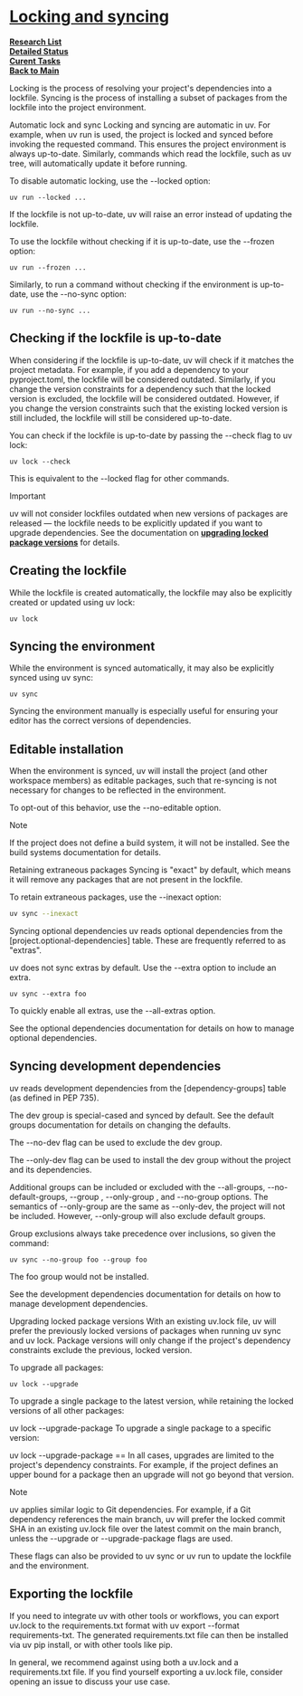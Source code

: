 # **[Locking and syncing](https://docs.astral.sh/uv/concepts/projects/sync/)**

**[Research List](../../../research_list.md)**\
**[Detailed Status](../../../../a_status/detailed_status.md)**\
**[Curent Tasks](../../../../a_status/current_tasks.md)**\
**[Back to Main](../../../../README.md)**

Locking is the process of resolving your project's dependencies into a lockfile. Syncing is the process of installing a subset of packages from the lockfile into the project environment.

Automatic lock and sync
Locking and syncing are automatic in uv. For example, when uv run is used, the project is locked and synced before invoking the requested command. This ensures the project environment is always up-to-date. Similarly, commands which read the lockfile, such as uv tree, will automatically update it before running.

To disable automatic locking, use the --locked option:

`uv run --locked ...`

If the lockfile is not up-to-date, uv will raise an error instead of updating the lockfile.

To use the lockfile without checking if it is up-to-date, use the --frozen option:

`uv run --frozen ...`

Similarly, to run a command without checking if the environment is up-to-date, use the --no-sync option:

`uv run --no-sync ...`

## Checking if the lockfile is up-to-date

When considering if the lockfile is up-to-date, uv will check if it matches the project metadata. For example, if you add a dependency to your pyproject.toml, the lockfile will be considered outdated. Similarly, if you change the version constraints for a dependency such that the locked version is excluded, the lockfile will be considered outdated. However, if you change the version constraints such that the existing locked version is still included, the lockfile will still be considered up-to-date.

You can check if the lockfile is up-to-date by passing the --check flag to uv lock:

`uv lock --check`

This is equivalent to the --locked flag for other commands.

Important

uv will not consider lockfiles outdated when new versions of packages are released — the lockfile needs to be explicitly updated if you want to upgrade dependencies. See the documentation on **[upgrading locked package versions](https://docs.astral.sh/uv/concepts/projects/sync/#upgrading-locked-package-versions)** for details.

## Creating the lockfile

While the lockfile is created automatically, the lockfile may also be explicitly created or updated using uv lock:

`uv lock`

## Syncing the environment

While the environment is synced automatically, it may also be explicitly synced using uv sync:

`uv sync`

Syncing the environment manually is especially useful for ensuring your editor has the correct versions of dependencies.

## Editable installation

When the environment is synced, uv will install the project (and other workspace members) as editable packages, such that re-syncing is not necessary for changes to be reflected in the environment.

To opt-out of this behavior, use the --no-editable option.

Note

If the project does not define a build system, it will not be installed. See the build systems documentation for details.

Retaining extraneous packages
Syncing is "exact" by default, which means it will remove any packages that are not present in the lockfile.

To retain extraneous packages, use the --inexact option:

```bash
uv sync --inexact
```

Syncing optional dependencies
uv reads optional dependencies from the [project.optional-dependencies] table. These are frequently referred to as "extras".

uv does not sync extras by default. Use the --extra option to include an extra.

`uv sync --extra foo`

To quickly enable all extras, use the --all-extras option.

See the optional dependencies documentation for details on how to manage optional dependencies.

## Syncing development dependencies

uv reads development dependencies from the [dependency-groups] table (as defined in PEP 735).

The dev group is special-cased and synced by default. See the default groups documentation for details on changing the defaults.

The --no-dev flag can be used to exclude the dev group.

The --only-dev flag can be used to install the dev group without the project and its dependencies.

Additional groups can be included or excluded with the --all-groups, --no-default-groups, --group <name>, --only-group <name>, and --no-group <name> options. The semantics of --only-group are the same as --only-dev, the project will not be included. However, --only-group will also exclude default groups.

Group exclusions always take precedence over inclusions, so given the command:

`uv sync --no-group foo --group foo`

The foo group would not be installed.

See the development dependencies documentation for details on how to manage development dependencies.

Upgrading locked package versions
With an existing uv.lock file, uv will prefer the previously locked versions of packages when running uv sync and uv lock. Package versions will only change if the project's dependency constraints exclude the previous, locked version.

To upgrade all packages:

`uv lock --upgrade`

To upgrade a single package to the latest version, while retaining the locked versions of all other packages:

uv lock --upgrade-package <package>
To upgrade a single package to a specific version:

uv lock --upgrade-package <package>==<version>
In all cases, upgrades are limited to the project's dependency constraints. For example, if the project defines an upper bound for a package then an upgrade will not go beyond that version.

Note

uv applies similar logic to Git dependencies. For example, if a Git dependency references the main branch, uv will prefer the locked commit SHA in an existing uv.lock file over the latest commit on the main branch, unless the --upgrade or --upgrade-package flags are used.

These flags can also be provided to uv sync or uv run to update the lockfile and the environment.

## Exporting the lockfile

If you need to integrate uv with other tools or workflows, you can export uv.lock to the requirements.txt format with uv export --format requirements-txt. The generated requirements.txt file can then be installed via uv pip install, or with other tools like pip.

In general, we recommend against using both a uv.lock and a requirements.txt file. If you find yourself exporting a uv.lock file, consider opening an issue to discuss your use case.
